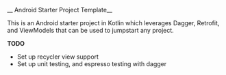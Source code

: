 __ Android Starter Project Template__

This is an Android starter project in Kotlin which leverages Dagger, Retrofit, and ViewModels that can be used to jumpstart any project.

**TODO**

* Set up recycler view support
* Set up unit testing, and espresso testing with dagger

